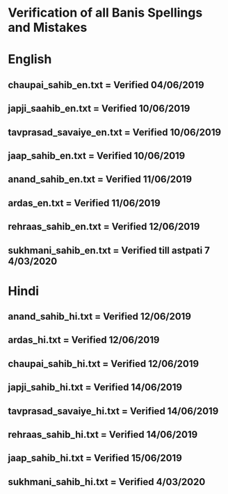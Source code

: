 # Verification of all Banis Spellings and Mistakes

# English
## chaupai_sahib_en.txt = Verified 04/06/2019
## japji_saahib_en.txt = Verified 10/06/2019
## tavprasad_savaiye_en.txt = Verified 10/06/2019
## jaap_sahib_en.txt = Verified 10/06/2019
## anand_sahib_en.txt = Verified 11/06/2019
## ardas_en.txt = Verified 11/06/2019
## rehraas_sahib_en.txt = Verified 12/06/2019
## sukhmani_sahib_en.txt = Verified till astpati 7 4/03/2020

# Hindi
## anand_sahib_hi.txt = Verified 12/06/2019
## ardas_hi.txt = Verified 12/06/2019
## chaupai_sahib_hi.txt = Verified 12/06/2019
## japji_sahib_hi.txt = Verified 14/06/2019
## tavprasad_savaiye_hi.txt = Verified 14/06/2019
## rehraas_sahib_hi.txt = Verified 14/06/2019
## jaap_sahib_hi.txt = Verified 15/06/2019
## sukhmani_sahib_hi.txt = Verified 4/03/2020